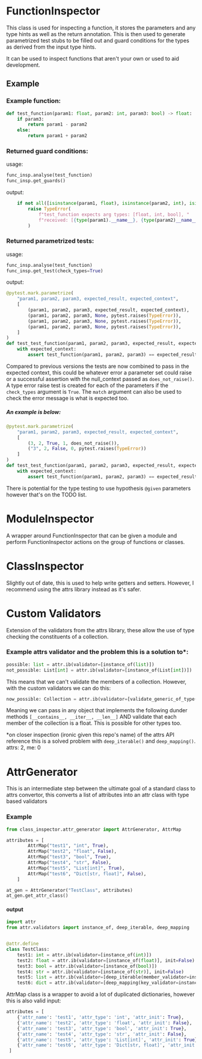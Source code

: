 # FunctionInspector


This class is used for inspecting a function, it stores the parameters and any type hints as well as the return annotation. 
This is then used to generate parametrized test stubs to be filled out and guard conditions for the types as derived from 
the input type hints.

It can be used to inspect functions that aren't your own or used to aid development.

## Example
### Example function:
```python
def test_function(param1: float, param2: int, param3: bool) -> float:
    if param3:
        return param1 - param2
    else:
        return param1 + param2
```

### Returned guard conditions:
usage:
```python
func_insp.analyse(test_function)
func_insp.get_guards()
```
output:
```python
    if not all([isinstance(param1, float), isinstance(param2, int), isinstance(param3, bool)]):
        raise TypeError(
            f"test_function expects arg types: [float, int, bool], "
            f"received: [{type(param1).__name__}, {type(param2)__name__}, {type(param3).__name__}]"
        )
```


### Returned parametrized tests:
usage:
```python
func_insp.analyse(test_function)
func_insp.get_test(check_types=True)
```
output:
```python
@pytest.mark.parametrize(
    "param1, param2, param3, expected_result, expected_context",
    [
        (param1, param2, param3, expected_result, expected_context),
        (param1, param2, param3, None, pytest.raises(TypeError)),
        (param1, param2, param3, None, pytest.raises(TypeError)),
        (param1, param2, param3, None, pytest.raises(TypeError)),
    ]
)
def test_test_function(param1, param2, param3, expected_result, expected_context) -> None:
    with expected_context:
        assert test_function(param1, param2, param3) == expected_result
```
Compared to previous versions the tests are now combined to pass in the expected context, this could be whatever error a parameter set could raise or a successful assertion with the null_context passed as `does_not_raise()`. 
A type error raise test is created for each of the parameters if the `check_types` argument is `True`. The `match` argument can also be used to check the error message is what is expected too.

##### An example is below:
```python
@pytest.mark.parametrize(
    "param1, param2, param3, expected_result, expected_context",
    [
        (3, 2, True, 1, does_not_raise()),
        ("3", 2, False, 0, pytest.raises(TypeError))
    ]
)
def test_test_function(param1, param2, param3, expected_result, expected_context) -> None:
    with expected_context:
        assert test_function(param1, param2, param3) == expected_result
```

There is potential for the type testing to use hypothesis `@given` parameters however that's on the TODO list.


# ModuleInspector

A wrapper around FunctionInspector that can be given a module and perform FunctionInspector actions on the group of functions or classes.


# ClassInspector

Slightly out of date, this is used to help write getters and setters. However, I recommend using the attrs library instead as it's safer.


# Custom Validators
Extension of the validators from the attrs library, these allow the use of type checking the constituents of a collection.

### Example attrs validator and the problem this is a solution to*:
```python
possible: list = attr.ib(validator=[instance_of(list)])
not_possible: List[int] = attr.ib(validator=[instance_of(List[int])])
```

This means that we can't validate the members of a collection. However, with the custom validators we can do this:

```python
now_possible: Collection = attr.ib(validator=[validate_generic_of_type(Collection, float)])
```

Meaning we can pass in any object that implements the following dunder methods `[__contains__, __iter__, __len__]` 
AND validate that each member of the collection is a float. This is possible for other types too.

*on closer inspection (ironic given this repo's name) of the attrs API reference this is a solved problem with `deep_iterable()` and `deep_mapping()`. attrs: 2, me: 0


# AttrGenerator
This is an intermediate step between the ultimate goal of a standard class to attrs convertor, this converts a list of attributes into an attr class with type based validators

### Example
```python
from class_inspector.attr_generator import AttrGenerator, AttrMap

attributes = [
        AttrMap("test1", "int", True),
        AttrMap("test2", "float", False),
        AttrMap("test3", "bool", True),
        AttrMap("test4", "str", False),
        AttrMap("test5", "List[int]", True),
        AttrMap("test6", "Dict[str, float]", False),
    ]

at_gen = AttrGenerator("TestClass", attributes)
at_gen.get_attr_class()
```

#### output
```python
import attr
from attr.validators import instance_of, deep_iterable, deep_mapping


@attr.define
class TestClass:
    test1: int = attr.ib(validator=[instance_of(int)])
    test2: float = attr.ib(validator=[instance_of(float)], init=False)
    test3: bool = attr.ib(validator=[instance_of(bool)])
    test4: str = attr.ib(validator=[instance_of(str)], init=False)
    test5: list = attr.ib(validator=[deep_iterable(member_validator=instance_of(int), iterable_validator=instance_of(list))])
    test6: dict = attr.ib(validator=[deep_mapping(key_validator=instance_of(str), value_validator=instance_of(float), mapping_validator=instance_of(dict))], init=False)
```

AttrMap class is a wrapper to avoid a lot of duplicated dictionaries, however this is also valid input:
```python
attributes = [
    {'attr_name': 'test1', 'attr_type': 'int', 'attr_init': True},
    {'attr_name': 'test2', 'attr_type': 'float', 'attr_init': False},
    {'attr_name': 'test3', 'attr_type': 'bool', 'attr_init': True},
    {'attr_name': 'test4', 'attr_type': 'str', 'attr_init': False},
    {'attr_name': 'test5', 'attr_type': 'List[int]', 'attr_init': True},
    {'attr_name': 'test6', 'attr_type': 'Dict[str, float]', 'attr_init': False}
 ]
```
